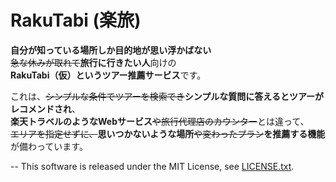 
# RakuTabi (楽旅)

**自分が知っている場所しか目的地が思い浮かばない**  
~~急な休みが取れて~~**旅行に行きたい人**向けの  
**RakuTabi（仮）**という**ツアー推薦サービス**です。  

これは、~~シンプルな条件でツアーを検索でき~~**シンプルな質問に答えるとツアーがレコメンドされ**、   
**楽天トラベルのようなWebサービス**~~や旅行代理店のカウンター~~とは違って、   
~~エリアを指定せずに、~~**思いつかないような場所**~~や変わったプラン~~**を推薦する機能**が備わっています。  
  
--
This software is released under the MIT License, see [LICENSE.txt](https://github.com/tnumata3632/RakuTabi/blob/master/LICENSE.txt).
